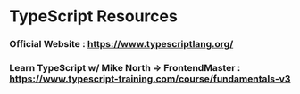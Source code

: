 # TypeScript Resources

### Official Website : https://www.typescriptlang.org/

### Learn TypeScript w/ Mike North => FrontendMaster : https://www.typescript-training.com/course/fundamentals-v3
